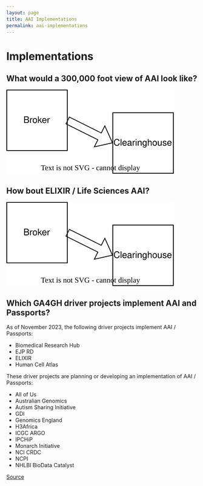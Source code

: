 ```yaml
---
layout: page
title: AAI Implementations
permalink: aai-implementations
---
```


# Implementations

## What would a 300,000 foot view of AAI look like?

![this](AAI/AbstractAAI.drawio.svg)

## How bout ELIXIR / Life Sciences AAI?

![this](AAI/LifeScienceAAI.drawio.svg)

## Which GA4GH driver projects implement AAI and Passports?

As of November 2023, the following driver projects implement AAI / Passports:

- Biomedical Research Hub
- EJP RD
- ELIXIR
- Human Cell Atlas

These driver projects are planning or developing an implementation of AAI / Passports:

- All of Us
- Australian Genomics
- Autism Sharing Initiative
- GDI
- Genomics England
- H3Africa
- ICGC ARGO
- IPCHiP
- Monarch Initiative
- NCI CRDC
- NCPI
- NHLBI BioData Catalyst

[Source](https://docs.google.com/spreadsheets/d/11pPTKVW3j3_WHigWw4UOvlkQbPkM_z-ICgksE5L1vEY)
